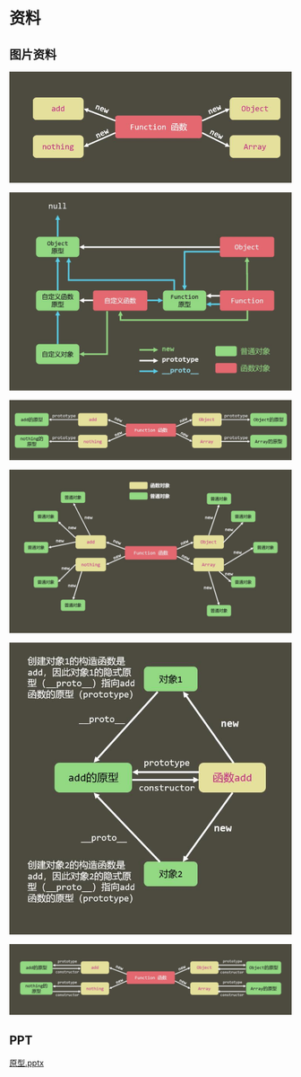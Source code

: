 # 资料

## 图片资料

![](<image/函数是通过new Function创建的_9PCXzH8MCs.jpg>)

![](image/链条的全貌__gDjxKdt2A.jpg)

![](image/每个函数都有原型对象_az7kxd6sAS.jpg)

![](<image/普通对象是通过new 函数创建的_s9xFjhQu5y.jpg>)

![](image/隐式原型的指向_DMf9h4bGSg.jpg)

![](image/原型中的constructor指向函数本身_3sXYQF3Xlo.jpg)

## PPT

[原型.pptx](file/原型_vVZGtFABaG.pptx)
